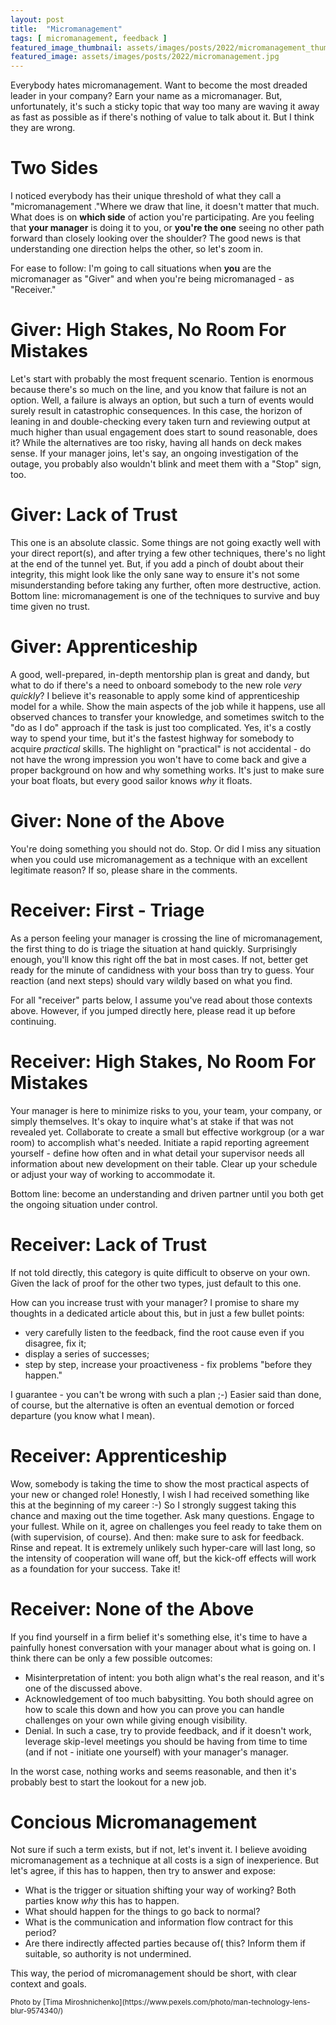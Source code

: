 ```yaml
---
layout: post
title:  "Micromanagement"
tags: [ micromanagement, feedback ]
featured_image_thumbnail: assets/images/posts/2022/micromanagement_thumbnail.jpg 
featured_image: assets/images/posts/2022/micromanagement.jpg
---
```

Everybody hates micromanagement. Want to become the most dreaded leader in your company? Earn your name as a micromanager. But, unfortunately, it's such a sticky topic that way too many are waving it away as fast as possible as if there's nothing of value to talk about it. But I think they are wrong.

<!--more-->

# Two Sides

I noticed everybody has their unique threshold of what they call a "micromanagement ."Where we draw that line, it doesn't matter that much. What does is on **which side** of action you're participating. Are you feeling that **your manager** is doing it to you, or **you're the one** seeing no other path forward than closely looking over the shoulder? The good news is that understanding one direction helps the other, so let's zoom in.

For ease to follow: I'm going to call situations when **you** are the micromanager as "Giver" and when you're being micromanaged - as "Receiver." 

# Giver: High Stakes, No Room For Mistakes

Let's start with probably the most frequent scenario. Tention is enormous because there's so much on the line, and you know that failure is not an option. Well, a failure is always an option, but such a turn of events would surely result in catastrophic consequences. In this case, the horizon of leaning in and double-checking every taken turn and reviewing output at much higher than usual engagement does start to sound reasonable, does it? While the alternatives are too risky, having all hands on deck makes sense. If your manager joins, let's say, an ongoing investigation of the outage, you probably also wouldn't blink and meet them with a "Stop" sign, too.

# Giver: Lack of Trust

This one is an absolute classic. Some things are not going exactly well with your direct report(s), and after trying a few other techniques, there's no light at the end of the tunnel yet. But, if you add a pinch of doubt about their integrity, this might look like the only sane way to ensure it's not some misunderstanding before taking any further, often more destructive, action. Bottom line: micromanagement is one of the techniques to survive and buy time given no trust.

# Giver: Apprenticeship

A good, well-prepared, in-depth mentorship plan is great and dandy, but what to do if there's a need to onboard somebody to the new role _very quickly_? I believe it's reasonable to apply some kind of apprenticeship model for a while. Show the main aspects of the job while it happens, use all observed chances to transfer your knowledge, and sometimes switch to the "do as I do" approach if the task is just too complicated. Yes, it's a costly way to spend your time, but it's the fastest highway for somebody to acquire _practical_ skills. The highlight on "practical" is not accidental - do not have the wrong impression you won't have to come back and give a proper background on how and why something works. It's just to make sure your boat floats, but every good sailor knows _why_ it floats.

# Giver: None of the Above

You're doing something you should not do. Stop. Or did I miss any situation when you could use micromanagement as a technique with an excellent legitimate reason? If so, please share in the comments.

# Receiver: First - Triage

As a person feeling your manager is crossing the line of micromanagement, the first thing to do is triage the situation at hand quickly. Surprisingly enough, you'll know this right off the bat in most cases. If not, better get ready for the minute of candidness with your boss than try to guess. Your reaction (and next steps) should vary wildly based on what you find.

For all "receiver" parts below, I assume you've read about those contexts above. However, if you jumped directly here, please read it up before continuing.

# Receiver: High Stakes, No Room For Mistakes

Your manager is here to minimize risks to you, your team, your company, or simply themselves. It's okay to inquire what's at stake if that was not revealed yet. Collaborate to create a small but effective workgroup (or a war room) to accomplish what's needed. Initiate a rapid reporting agreement yourself - define how often and in what detail your supervisor needs all information about new development on their table. Clear up your schedule or adjust your way of working to accommodate it. 

Bottom line: become an understanding and driven partner until you both get the ongoing situation under control.

# Receiver: Lack of Trust

If not told directly, this category is quite difficult to observe on your own. Given the lack of proof for the other two types, just default to this one.

How can you increase trust with your manager? I promise to share my thoughts in a dedicated article about this, but in just a few bullet points: 
* very carefully listen to the feedback, find the root cause even if you disagree, fix it;
* display a series of successes;
* step by step, increase your proactiveness - fix problems "before they happen."

I guarantee - you can't be wrong with such a plan ;-) Easier said than done, of course, but the alternative is often an eventual demotion or forced departure (you know what I mean).

# Receiver: Apprenticeship

Wow, somebody is taking the time to show the most practical aspects of your new or changed role! Honestly, I wish I had received something like this at the beginning of my career :-) So I strongly suggest taking this chance and maxing out the time together. Ask many questions. Engage to your fullest. While on it, agree on challenges you feel ready to take them on (with supervision, of course). And then: make sure to ask for feedback. Rinse and repeat. It is extremely unlikely such hyper-care will last long, so the intensity of cooperation will wane off, but the kick-off effects will work as a foundation for your success. Take it!

# Receiver: None of the Above

If you find yourself in a firm belief it's something else, it's time to have a painfully honest conversation with your manager about what is going on. I think there can be only a few possible outcomes:
* Misinterpretation of intent: you both align what's the real reason, and it's one of the discussed above.
* Acknowledgement of too much babysitting. You both should agree on how to scale this down and how you can prove you can handle challenges on your own while giving enough visibility. 
* Denial. In such a case, try to provide feedback, and if it doesn't work, leverage skip-level meetings you should be having from time to time (and if not - initiate one yourself) with your manager's manager.

In the worst case, nothing works and seems reasonable, and then it's probably best to start the lookout for a new job. 

# Concious Micromanagement

Not sure if such a term exists, but if not, let's invent it. I believe avoiding micromanagement as a technique at all costs is a sign of inexperience. But let's agree, if this has to happen, then try to answer and expose:
* What is the trigger or situation shifting your way of working? Both parties know _why_ this has to happen. 
* What should happen for the things to go back to normal?
* What is the communication and information flow contract for this period? 
* Are there indirectly affected parties because of( this? Inform them if suitable, so authority is not undermined.

This way, the period of micromanagement should be short, with clear context and goals. 

<small>
  Photo by [Tima Miroshnichenko](https://www.pexels.com/photo/man-technology-lens-blur-9574340/)
</small>